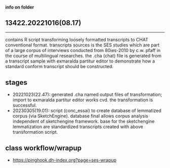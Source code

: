 #### info on folder
## 13422.20221016(08.17)
----
contains R script transforming loosely formatted transcripts to CHAT conventional format. transcripts sources is the SES studies which are part of a large corpus of interviews conducted from 80ies-2010 by c.w. pfaff in the course of multilingual researches.
the .cha (chat) file is generated from a transcript sample with exmaralda partitur editor to demonstrate how a standard conform transcript should be constructed.
## stages
- 20221023(22.47): generated .cha named output files of transformation; import to exmaralda partitur editor works cvd. the transformation is successful.  
- 20230305(19.01): script (conc_essai) to create database of lemmatized corpus (via SketchEngine). database final allows corpus analysis independent of sketchengine framework. base for the sketchengine lemmatization are standardized transcripts created with above transformation script.
## class workflow/wrapup
- <https://pinghook.dh-index.org?page=ses-wrapup>